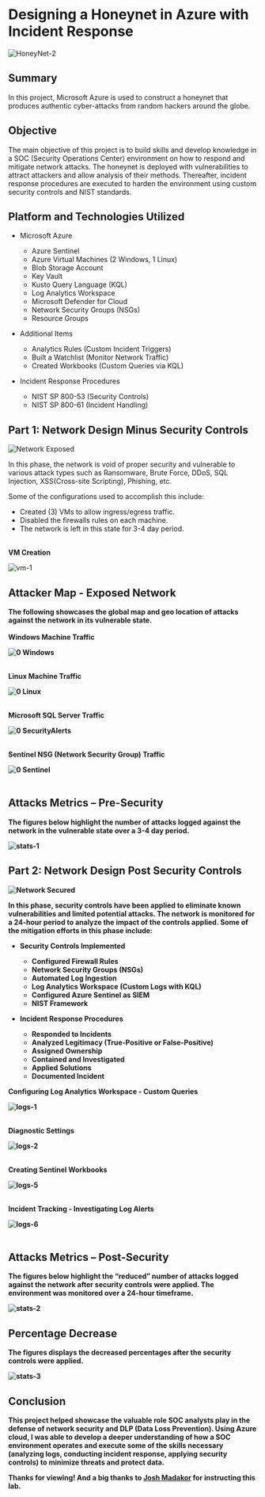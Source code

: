 # Designing a Honeynet in Azure with Incident Response
![HoneyNet-2](https://i.imgur.com/4ItmMCq.jpg)
## Summary

In this project, Microsoft Azure is used to construct a honeynet that produces authentic cyber-attacks from random hackers around the globe.  
## Objective
The main objective of this project is to build skills and develop knowledge in a SOC (Security Operations Center) environment on how to respond and mitigate network attacks. The honeynet is deployed with vulnerabilities to attract attackers and allow analysis of their methods. Thereafter, incident response procedures are executed to harden the environment using custom security controls and NIST standards. 

## Platform and Technologies Utilized

- Microsoft Azure
  - Azure Sentinel
  - Azure Virtual Machines (2 Windows, 1 Linux)
  - Blob Storage Account
  - Key Vault
  - Kusto Query Language (KQL)
  - Log Analytics Workspace
  - Microsoft Defender for Cloud
  - Network Security Groups (NSGs)
  - Resource Groups
  
- Additional Items
  - Analytics Rules (Custom Incident Triggers) 
  - Built a Watchlist (Monitor Network Traffic)
  - Created Workbooks (Custom Queries via KQL) 

- Incident Response Procedures
  - NIST SP 800-53 (Security Controls)
  - NIST SP 800-61 (Incident Handling) 
## Part 1: Network Design Minus Security Controls
![Network Exposed](https://i.imgur.com/XuL4age.jpg)

In this phase, the network is void of proper security and vulnerable to various attack types such as Ransomware, Brute Force, DDoS, SQL Injection, XSS(Cross-site Scripting), Phishing, etc.

Some of the configurations used to accomplish this include: 

-	Created (3) VMs to allow ingress/egress traffic.
-	Disabled the firewalls rules on each machine.
- The network is left in this state for 3-4 day period. 
<br/>
<b>VM Creation</b>

![vm-1](https://i.imgur.com/mY5K0dR.jpg)


## Attacker Map - Exposed Network
<b>The following showcases the global map and geo location of attacks against the network in its vulnerable state.
<br/>
<br/>
<b>Windows Machine Traffic
  
![0 Windows](https://i.imgur.com/AkJei4G.jpg)
<br/>
<br/>

<b>Linux Machine Traffic
  
![0 Linux](https://i.imgur.com/031X03K.jpg)
<br/>
<br/>

<b>Microsoft SQL Server Traffic
  
![0 SecurityAlerts](https://i.imgur.com/M9N6OAh.jpg)
<br/>
<br/>

<b>Sentinel NSG (Network Security Group) Traffic
  
![0 Sentinel](https://i.imgur.com/GFyOqMP.jpg)
<br/>
<br/>
## Attacks Metrics – Pre-Security
The figures below highlight the number of attacks logged against the network in the vulnerable state over a 3-4 day period.
  
![stats-1](https://i.imgur.com/j6AZHt4.jpg)

## Part 2: Network Design Post Security Controls
![Network Secured](https://i.imgur.com/5FPEDlL.jpg)

In this phase, security controls have been applied to eliminate known vulnerabilities and limited potential attacks. 
The network is monitored for a 24-hour period to analyze the impact of the controls applied. Some of the mitigation efforts in this phase include:
- Security Controls Implemented
  - Configured Firewall Rules
  - Network Security Groups (NSGs)
  - Automated Log Ingestion
  - Log Analytics Workspace (Custom Logs with KQL)
  - Configured Azure Sentinel as SIEM
  - NIST Framework

- Incident Response Procedures
  - Responded to Incidents
  - Analyzed Legitimacy (True-Positive or False-Positive)
  - Assigned Ownership
  - Contained and Investigated
  - Applied Solutions
  - Documented Incident


<b>Configuring Log Analytics Workspace - Custom Queries
  
![logs-1](https://i.imgur.com/1Ax4EIZ.jpg)
<br/>
<br/>
  
<b>Diagnostic Settings
  
![logs-2](https://i.imgur.com/5LG3gzI.jpg)
<br/>
<br/>
  
<b>Creating Sentinel Workbooks
  
![logs-5](https://i.imgur.com/m3CZGQQ.jpg)
<br/>
<br/>
  
<b>Incident Tracking - Investigating Log Alerts
  
![logs-6](https://i.imgur.com/rqPQFU1.jpg)
<br/>
<br/>
  
## Attacks Metrics – Post-Security
The figures below highlight the “reduced” number of attacks logged against the network after security controls were applied. 
The environment was monitored over a 24-hour timeframe.
  
![stats-2](https://i.imgur.com/4I8zWWp.jpg)

## Percentage Decrease 
   
The figures displays the decreased percentages after the security controls were applied.
  
![stats-3](https://i.imgur.com/y7W1fwR.jpg)

## Conclusion

This project helped showcase the valuable role SOC analysts play in the defense of network security and DLP (Data Loss Prevention). Using Azure cloud, I was able to develop a deeper understanding of how a SOC environment operates and execute some of the skills necessary (analyzing logs, conducting incident response, applying security controls) to minimize threats and protect data. 

Thanks for viewing! 
And a big thanks to <a href="https://www.youtube.com/@JoshMadakor">Josh Madakor</a> for instructing this lab. 
